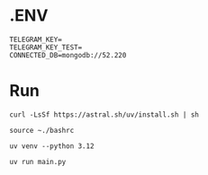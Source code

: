 # .ENV
```
TELEGRAM_KEY=
TELEGRAM_KEY_TEST=
CONNECTED_DB=mongodb://52.220
```
# Run
```
curl -LsSf https://astral.sh/uv/install.sh | sh
```
```
source ~./bashrc
```
```
uv venv --python 3.12
```
```
uv run main.py
```
